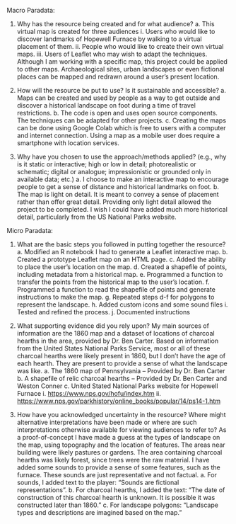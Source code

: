 Macro Paradata: 
1.	Why has the resource being created and for what audience?
a.	This virtual map is created for three audiences
i.	Users who would like to discover landmarks of Hopewell Furnace by walking to a virtual placement of them.
ii.	People who would like to create their own virtual maps.
iii.	Users of Leaflet who may wish to adapt the techniques.
Although I am working with a specific map, this project could be applied to other maps. Archaeological sites, urban landscapes or even fictional places can be mapped and redrawn around a user’s present location.

2.	How will the resource be put to use? Is it sustainable and accessible?
a.	Maps can be created and used by people as a way to get outside and discover a historical landscape on foot during a time of travel restrictions.
b.	The code is open and uses open source components. The techniques can be adapted for other projects.
c.	Creating the maps can be done using Google Colab which is free to users with a computer and internet connection. Using a map as a mobile user does require a smartphone with location services. 
3.	Why have you chosen to use the approach/methods applied? (e.g., why is it static or interactive; high or low in detail; photorealistic or schematic; digital or analogue; impressionistic or grounded only in available data; etc.)
a.	I choose to make an interactive map to encourage people to get a sense of distance and historical landmarks on foot.
b.	The map is light on detail. It is meant to convey a sense of placement rather than offer great detail. Providing only light detail allowed the project to be completed. I wish I could have added much more historical detail, particularly from the US National Parks website.

Micro Paradata: 
1.	What are the basic steps you followed in putting together the resource?
a.	Modified an R notebook I had to generate a Leaflet interactive map.
b.	Created a prototype Leaflet map on an HTML page.
c.	Added the ability to place the user’s location on the map.
d.	Created a shapefile of points, including metadata from a historical map.
e.	Programmed a function to transfer the points from the historical map to the user’s location.
f.	Programmed a function to read the shapefile of points and generate instructions to make the map.
g.	Repeated steps d-f for polygons to represent the landscape.
h.	Added custom icons and some sound files
i.	Tested and refined the process.
j.	Documented instructions

2.	What supporting evidence did you rely upon?
My main sources of information are the 1860 map and a dataset of locations of charcoal hearths in the area, provided by Dr. Ben Carter. Based on information from the United States National Parks Service, most or all of these charcoal hearths were likely present in 1860, but I don’t have the age of each hearth. They are present to provide a sense of what the landscape was like.
a.	The 1860 map of Pennsylvania – Provided by Dr. Ben Carter
b.	A shapefile of relic charcoal hearths – Provided by Dr. Ben Carter and Weston Conner
c.	United Stated National Parks website for Hopewell Furnace
i.	https://www.nps.gov/hofu/index.htm
ii.	https://www.nps.gov/parkhistory/online_books/popular/14/ps14-1.htm

3.	How have you acknowledged uncertainty in the resource? Where might alternative interpretations have been made or where are such interpretations otherwise available for viewing audiences to refer to?
As a proof-of-concept I have made a guess at the types of landscape on the map, using topography and the location of features.  The areas near building were likely pastures or gardens.  The area containing charcoal hearths was likely forest, since trees were the raw material.
I have added some sounds to provide a sense of some features, such as the furnace.  These sounds are just representative and not factual.
a.	For sounds, I added text to the player: “Sounds are fictional representations”.
b.	For charcoal hearths, I added the text: “The date of construction of this charcoal hearth is unknown. It is possible it was constructed later than 1860.”
c.	For landscape polygons: “Landscape types and descriptions are imagined based on the map.”
